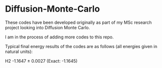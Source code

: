 # Diffusion-Monte-Carlo


These codes have been developed originally as part of my MSc research project looking into Diffusion Monte Carlo.


I am in the process of adding more codes to this repo.


Typical final energy results of the codes are as follows (all energies given in natural units):

H2  -1.1647 ± 0.0027  (Exact: -1.1645)
